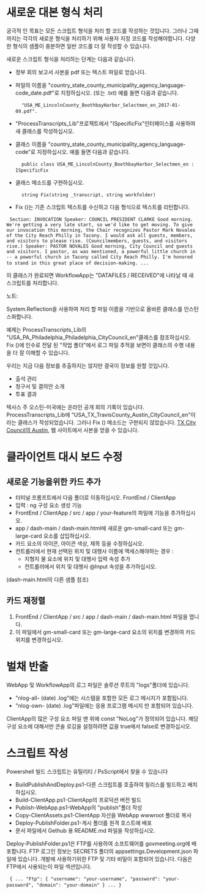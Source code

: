 <!-- Do not edit this file. It was translated by Google. -->
<h1> 새로운 대본 형식 처리 </h1>
<p> 궁극적 인 목표는 모든 스크립트 형식을 처리 할 코드를 작성하는 것입니다. 그러나 그때까지는 각각의 새로운 형식을 처리하기 위해 사용자 지정 코드를 작성해야합니다. 다양한 형식의 샘플이 충분하면 일반 코드를 더 잘 작성할 수 있습니다. </p>

<p> 새로운 스크립트 형식을 처리하는 단계는 다음과 같습니다. </p>

<ul>
<li>
<p> 정부 회의 보고서 사본을 pdf 또는 텍스트 파일로 얻습니다. </p>
</li>
<li>
<p> 파일의 이름을 "country_state_county_municipality_agency_language-code_date.pdf"로 지정하십시오. (또는 .txt) 예를 들면 다음과 같습니다. </p>
<pre> <code> "USA_ME_LincolnCounty_BoothbayHarbor_Selectmen_en_2017-01-09.pdf".</code> </pre></li>
<li>
<p> "ProcessTranscripts_Lib"프로젝트에서 "ISpecificFix"인터페이스를 사용하여 새 클래스를 작성하십시오. </p>
</li>
<li>
<p> 클래스 이름을 "country_state_county_municipality_agency_language-code"로 지정하십시오. 예를 들면 다음과 같습니다. </p>
<pre> <code> public class USA_ME_LincolnCounty_BoothbayHarbor_Selectmen_en : ISpecificFix</code> </pre></li>
<li>
<p> 클래스 메소드를 구현하십시오. </p>
<pre> <code> string Fix(string _transcript, string workfolder)</code> </pre></li>
<li>
<p> Fix ()는 기존 스크립트 텍스트를 수신하고 다음 형식으로 텍스트를 리턴합니다. </p>
</li>
</ul><pre> <code>Section: INVOCATION Speaker: COUNCIL PRESIDENT CLARKE Good morning. We&#39;re getting a very late start, so we&#39;d like to get moving. To give our invocation this morning, the Chair recognizes Pastor Mark Novales of the City Reach Philly in Tacony. I would ask all guests, members, and visitors to please rise. (Councilmembers, guests, and visitors rise.) Speaker: PASTOR NOVALES Good morning, City Council and guests and visitors. I pastor, as was mentioned, a powerful little church in -- a powerful church in Tacony called City Reach Philly. I&#39;m honored to stand in this great place of decision-making. ...</code> </pre>
<p> 이 클래스가 완료되면 WorkflowApp는 "DATAFILES / RECEIVED"에 나타날 때 새 스크립트를 처리합니다. </p>

<p> 노트: </p>

<p> System.Reflection을 사용하여 처리 할 파일 이름을 기반으로 올바른 클래스를 인스턴스화합니다. </p>

<p> 예제는 ProcessTranscripts_Lib의 "USA_PA_Philadelphia_Philadelphia_CityCouncil_en"클래스를 참조하십시오. Fix ()에 인수로 전달 된 "작업 폴더"에서 로그 파일 추적을 보면이 클래스의 수행 내용을 더 잘 이해할 수 있습니다. </p>

<p> 우리는 지금 다음 정보를 추출하지는 않지만 결국이 정보를 원할 것입니다. </p>

<ul>
<li> 출석 관리 </li>
<li> 청구서 및 결의안 소개 </li>
<li> 투표 결과 </li>
</ul>
<p> 텍사스 주 오스틴-미국에는 온라인 공개 회의 기록이 있습니다. ProcessTranscripts_Lib에 "USA_TX_TravisCounty_Austin_CityCouncil_en"이라는 클래스가 작성되었습니다. 그러나 Fix () 메소드는 구현되지 않았습니다. <a href="https://www.austintexas.gov/department/city-council/council/council_meeting_info_center.htm">TX City Council의 Austin,</a> 웹 사이트에서 사본을 얻을 수 있습니다. </p>
<h1> 클라이언트 대시 보드 수정 </h1><h2> 새로운 기능을위한 카드 추가 </h2>
<ul>
<li> 터미널 프롬프트에서 다음 폴더로 이동하십시오. FrontEnd / ClientApp </li>
<li> 입력 : ng 구성 요소 생성 기능 </li>
<li> FrontEnd / ClientApp / src / app / your-feature의 파일에 기능을 추가하십시오. </li>
<li> app / dash-main / dash-main.html에 새로운 gm-small-card 또는 gm-large-card 요소를 삽입하십시오. </li>
<li> 카드 요소의 아이콘, 아이콘 색상, 제목 등을 수정하십시오. </li>
<li> 컨트롤러에서 현재 선택된 위치 및 대행사 이름에 액세스해야하는 경우 : 
<ul>
<li> 지형지 물 요소에 위치 및 대행사 입력 속성 추가 </li>
<li> 컨트롤러에서 위치 및 대행사 @Input 속성을 추가하십시오. </li>
</ul></li>
</ul>
<p> (dash-main.html의 다른 샘플 참조) </p>
<h2> 카드 재정렬 </h2><ol>
<li> FrontEnd / ClientApp / src / app / dash-main / dash-main.html 파일을 엽니 다. </li>
<li> 이 파일에서 gm-small-card 또는 gm-large-card 요소의 위치를 변경하여 카드 위치를 변경하십시오. </li></ol><h1> 벌채 반출 </h1>
<p> WebApp 및 WorkflowApp의 로그 파일은 솔루션 루트의 "logs"폴더에 있습니다. </p>

<ul>
<li> "nlog-all- (date) .log"에는 시스템을 포함한 모든 로그 메시지가 포함됩니다. </li>
<li> "nlog-own- (date) .log"파일에는 응용 프로그램 메시지 만 포함되어 있습니다. </li>
</ul>
<p> ClientApp의 많은 구성 요소 파일 맨 위에 const "NoLog"가 정의되어 있습니다. 해당 구성 요소에 대해서만 콘솔 로깅을 설정하려면 값을 true에서 false로 변경하십시오. </p>
<h1> 스크립트 작성 </h1>
<p> Powershell 빌드 스크립트는 유틸리티 / PsScript에서 찾을 수 있습니다 </p>

<ul>
<li> BuildPublishAndDeploy.ps1-다른 스크립트를 호출하여 릴리스를 빌드하고 배치하십시오. </li>
<li> Build-ClientApp.ps1-ClientApp의 프로덕션 버전 빌드 </li>
<li> Publish-WebApp.ps1-WebApp의 "publish"폴더 작성 </li>
<li> Copy-ClientAssets.ps1-ClientApp 자산을 WebApp wwwroot 폴더로 복사 </li>
<li> Deploy-PublishFolder.ps1-게시 폴더를 원격 호스트에 배포 </li>
<li> 문서 파일에서 Gethub 용 README.md 파일을 작성하십시오. </li>
</ul>
<p> Deploy-PublishFolder.ps1은 FTP를 사용하여 소프트웨어를 govmeeting.org에 배포합니다. FTP 로그인 정보는 SECRETS 폴더의 appsettings.Development.json 파일에 있습니다. 개발에 사용하기위한 FTP 및 기타 비밀이 포함되어 있습니다. 다음은 FTP에서 사용되는이 파일 섹션입니다. </p>
<pre> <code>{ ... "Ftp": { "username": "your-username", "password": "your-password", "domain": "your-domain" } ... }</code> </pre>
